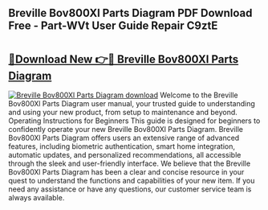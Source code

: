 ## Breville Bov800Xl Parts Diagram PDF Download Free - Part-WVt User Guide Repair C9ztE

# <h2><a href="http://dfnwym7.blite.top/?on=Breville+Bov800Xl+Parts+Diagram">🔗Download New 👉🔴 Breville Bov800Xl Parts Diagram</a></h2>

[![Breville Bov800Xl Parts Diagram download](https://i.imgur.com/lujVjoI.png)](http://dfnwym7.blite.top/?on=Breville+Bov800Xl+Parts+Diagram)
Welcome to the Breville Bov800Xl Parts Diagram user manual, your trusted guide to understanding and using your new product, from setup to maintenance and beyond. Operating Instructions for Beginners This guide is designed for beginners to confidently operate your new Breville Bov800Xl Parts Diagram. Breville Bov800Xl Parts Diagram offers users an extensive range of advanced features, including biometric authentication, smart home integration, automatic updates, and personalized recommendations, all accessible through the sleek and user-friendly interface. We believe that the Breville Bov800Xl Parts Diagram has been a clear and concise resource in your quest to understand the functions and capabilities of your new item. If you need any assistance or have any questions, our customer service team is always available.
